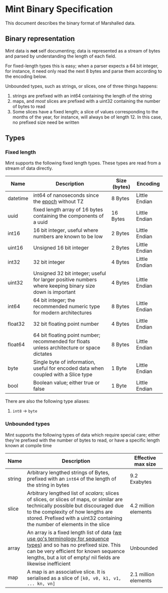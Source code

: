# Mint Binary Specification

This document describes the binary format of Marshalled data.

## Binary representation

Mint data is **not** self documenting; data is represented as a stream of bytes and parsed by understanding the length of each field.

For fixed-length types this is easy; when a parser expects a 64 bit integer, for instance, it need only read the next 8 bytes and parse them according to the encoding below.

Unbounded types, such as strings, or slices, one of three things happens:

1. strings are prefixed with an int64 containing the length of the string
1. maps, and _most_ slices are prefixed with a uint32 containing the number of bytes to read
1. Some slices have a fixed length; a slice of values corresponding to the months of the year, for instance, will always be of length 12. In this case, no prefixed size need be written

## Types

### Fixed length

Mint supports the following fixed length types. These types are read from a stream of data directly.

| Name     | Description                                                                                              | Size (bytes) | Encoding      |
|----------|----------------------------------------------------------------------------------------------------------|--------------|---------------|
| datetime | int64 of nanoseconds since the [epoch](https://en.wikipedia.org/wiki/Unix_time) without TZ               | 8 Bytes      | Little Endian |
| uuid     | fixed length array of 16 bytes containing the components of a uuid                                       | 16 Bytes     | Little Endian |
| int16    | 16 bit integer, useful where numbers are known to be low                                                 | 2 Bytes      | Little Endian |
| uint16   | Unsigned 16 bit integer                                                                                  | 2 Bytes      | Little Endian |
| int32    | 32 bit integer                                                                                           | 4 Bytes      | Little Endian |
| uint32   | Unsigned 32 bit integer; useful for larger positive numbers where keeping binary size down is important  | 4 Bytes      | Little Endian |
| int64    | 64 bit integer; the recommended numeric type for modern architectures                                    | 8 Bytes      | Little Endian |
| float32  | 32 bit floating point number                                                                             | 4 Bytes      | Little Endian |
| float64  | 64 bit floating point number; recommended for floats unless architecture or space dictates               | 8 Bytes      | Little Endian |
| byte     | Single byte of information, useful for encoded data when coupled with a Slice type                       | 1 Byte       | Little Endian |
| bool     | Boolean value; either true or false                                                                      | 1 Byte       | Little Endian |

There are also the following type aliases:

1. `int8` -> `byte`

### Unbounded types

Mint supports the following types of data which require special care; either they're prefixed with the number of bytes to read, or have a specific length known at compile time

| Name   | Description                                                                                                                                                                                                                                                          | Effective max size   |
|--------|----------------------------------------------------------------------------------------------------------------------------------------------------------------------------------------------------------------------------------------------------------------------|----------------------|
| string | Arbitrary lengthed strings of Bytes, prefixed with an `int64` of the length of the string in bytes                                                                                                                                                                   | 9.2 Exabytes         |
| slice  | Arbitrary lengthed list of *scalars*; slices of slices, or slices of maps, or similar are technically possible but discouraged due to the complexity of how lengths are stored.  Prefixed with a uint32 containing the number of elements in the slice               | 4.2 million elements |
| array  | An array is a fixed length list of data ([we use go's terminology for sequence types](https://go.dev/blog/slices-intro)) and so has no prefixed size. This can be very efficient for known sequence lengths, but a lot of empty/ nil fields are likewise inefficient | Unbounded            |
| map    | A map is an associative slice. It is serialised as a slice of `[k0, v0, k1, v1, ... kn, vn]`                                                                                                                                                                         | 2.1 million elements |
